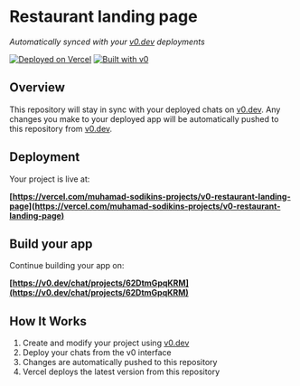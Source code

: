 # Restaurant landing page

*Automatically synced with your [v0.dev](https://v0.dev) deployments*

[![Deployed on Vercel](https://img.shields.io/badge/Deployed%20on-Vercel-black?style=for-the-badge&logo=vercel)](https://vercel.com/muhamad-sodikins-projects/v0-restaurant-landing-page)
[![Built with v0](https://img.shields.io/badge/Built%20with-v0.dev-black?style=for-the-badge)](https://v0.dev/chat/projects/62DtmGpqKRM)

## Overview

This repository will stay in sync with your deployed chats on [v0.dev](https://v0.dev).
Any changes you make to your deployed app will be automatically pushed to this repository from [v0.dev](https://v0.dev).

## Deployment

Your project is live at:

**[https://vercel.com/muhamad-sodikins-projects/v0-restaurant-landing-page](https://vercel.com/muhamad-sodikins-projects/v0-restaurant-landing-page)**

## Build your app

Continue building your app on:

**[https://v0.dev/chat/projects/62DtmGpqKRM](https://v0.dev/chat/projects/62DtmGpqKRM)**

## How It Works

1. Create and modify your project using [v0.dev](https://v0.dev)
2. Deploy your chats from the v0 interface
3. Changes are automatically pushed to this repository
4. Vercel deploys the latest version from this repository
